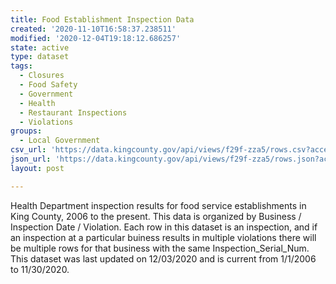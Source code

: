 ```yaml
---
title: Food Establishment Inspection Data
created: '2020-11-10T16:58:37.238511'
modified: '2020-12-04T19:18:12.686257'
state: active
type: dataset
tags:
  - Closures
  - Food Safety
  - Government
  - Health
  - Restaurant Inspections
  - Violations
groups:
  - Local Government
csv_url: 'https://data.kingcounty.gov/api/views/f29f-zza5/rows.csv?accessType=DOWNLOAD'
json_url: 'https://data.kingcounty.gov/api/views/f29f-zza5/rows.json?accessType=DOWNLOAD'
layout: post

---
```

Health Department inspection results for food service establishments in King County, 2006 to the present. This data is organized by Business / Inspection Date / Violation. Each row in this dataset is an inspection, and if an inspection at a particular buiness results in multiple violations there will be multiple rows for that business with the same Inspection_Serial_Num. This dataset was last updated on 12/03/2020 and is current from 1/1/2006 to 11/30/2020.
